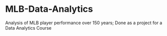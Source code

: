 # MLB-Data-Analytics
Analysis of MLB player performance over 150 years; Done as a project for a Data Analytics Course
